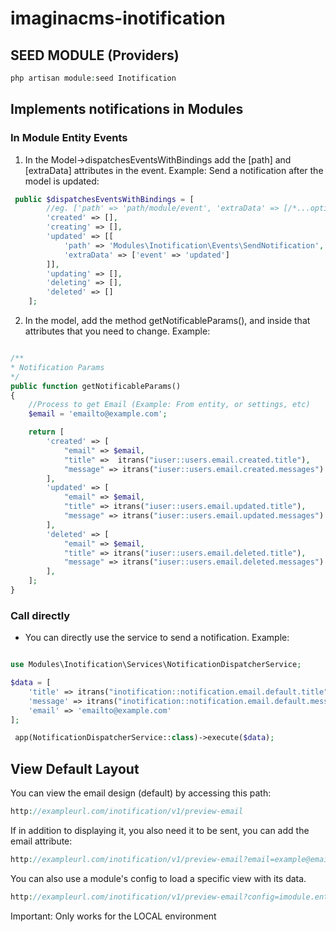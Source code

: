 # imaginacms-inotification


## SEED MODULE (Providers)

```php
php artisan module:seed Inotification
```

## Implements notifications in Modules

### In Module Entity Events

1. In the Model->dispatchesEventsWithBindings add the [path] and [extraData] attributes in the event.
Example: Send a notification after the model is updated:

```php
 public $dispatchesEventsWithBindings = [
        //eg. ['path' => 'path/module/event', 'extraData' => [/*...optional*/]]
        'created' => [],
        'creating' => [],
        'updated' => [[
            'path' => 'Modules\Inotification\Events\SendNotification',
            'extraData' => ['event' => 'updated']
        ]],
        'updating' => [],
        'deleting' => [],
        'deleted' => []
    ];
```

2. In the model, add the method getNotificableParams(), and inside that attributes that you need to change.
Example:
```php

/**
* Notification Params
*/
public function getNotificableParams()
{
    //Process to get Email (Example: From entity, or settings, etc)
    $email = 'emailto@example.com';

    return [
        'created' => [
            "email" => $email,
            "title" =>  itrans("iuser::users.email.created.title"),
            "message" => itrans("iuser::users.email.created.messages")
        ],
        'updated' => [
            "email" => $email,
            "title" => itrans("iuser::users.email.updated.title"),
            "message" => itrans("iuser::users.email.updated.messages")
        ],
        'deleted' => [
            "email" => $email,
            "title" => itrans("iuser::users.email.deleted.title"),
            "message" => itrans("iuser::users.email.deleted.messages")
        ],
    ];
}
```


### Call directly

- You can directly use the service to send a notification. Example:

```php

use Modules\Inotification\Services\NotificationDispatcherService;

$data = [
    'title' => itrans("inotification::notification.email.default.title"),
    'message' => itrans("inotification::notification.email.default.message"),
    'email' => 'emailto@example.com'
];

 app(NotificationDispatcherService::class)->execute($data);

```

## View Default Layout

You can view the email design (default) by accessing this path:

```php
http://exampleurl.com/inotification/v1/preview-email
```

If in addition to displaying it, you also need it to be sent, you can add the email attribute:
```php
http://exampleurl.com/inotification/v1/preview-email?email=example@email.com
```

You can also use a module's config to load a specific view with its data.
```php
http://exampleurl.com/inotification/v1/preview-email?config=imodule.entityTestEmail
```

Important: Only works for the LOCAL environment
